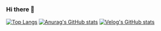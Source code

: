 ### Hi there 👋

<!--
**hwldus/hwldus** is a ✨ _special_ ✨ repository because its `README.md` (this file) appears on your GitHub profile.

Here are some ideas to get you started:

- 🔭 I’m currently working on ...
- 🌱 I’m currently learning ...
- 👯 I’m looking to collaborate on ...
- 🤔 I’m looking for help with ...
- 💬 Ask me about ...
- 📫 How to reach me: ...
- 😄 Pronouns: ...
- ⚡ Fun fact: ...
-->
[![Top Langs](https://github-readme-stats.vercel.app/api/top-langs/?username=hwldus)](https://github.com/anuraghazra/github-readme-stats) <!--언어비율-->
[![Anurag's GitHub stats](https://github-readme-stats.vercel.app/api?username=hwldus)](https://github.com/anuraghazra/github-readme-stats) <!--평판-->
[![Velog's GitHub stats](https://velog-readme-stats.vercel.app/api?name=bluejii_dev)](https://velog.io/@bluejii_dev) <!--내 벨로그 가장 최신 글-->
